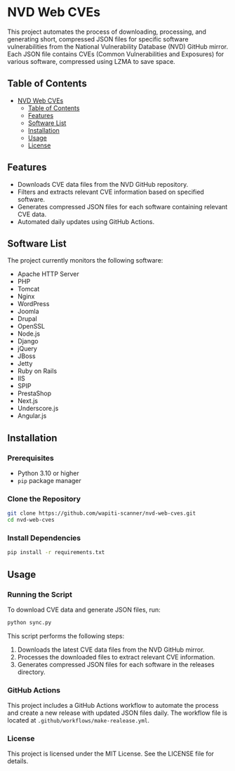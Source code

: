 # NVD Web CVEs

This project automates the process of downloading, processing, and generating short, compressed JSON files for specific software vulnerabilities from the National Vulnerability Database (NVD) GitHub mirror. Each JSON file contains CVEs (Common Vulnerabilities and Exposures) for various software, compressed using LZMA to save space.

## Table of Contents

- [NVD Web CVEs](#nvd-web-cves)
  - [Table of Contents](#table-of-contents)
  - [Features](#features)
  - [Software List](#software-list)
  - [Installation](#installation)
  - [Usage](#usage)
  - [License](#license)

## Features

- Downloads CVE data files from the NVD GitHub repository.
- Filters and extracts relevant CVE information based on specified software.
- Generates compressed JSON files for each software containing relevant CVE data.
- Automated daily updates using GitHub Actions.

## Software List

The project currently monitors the following software:

- Apache HTTP Server
- PHP
- Tomcat
- Nginx
- WordPress
- Joomla
- Drupal
- OpenSSL
- Node.js
- Django
- jQuery
- JBoss
- Jetty
- Ruby on Rails
- IIS
- SPIP
- PrestaShop
- Next.js
- Underscore.js
- Angular.js

## Installation

### Prerequisites

- Python 3.10 or higher
- `pip` package manager

### Clone the Repository

```bash
git clone https://github.com/wapiti-scanner/nvd-web-cves.git
cd nvd-web-cves
```

### Install Dependencies

```bash
pip install -r requirements.txt
```

## Usage

### Running the Script

To download CVE data and generate JSON files, run:

```bash
python sync.py
```

This script performs the following steps:

1. Downloads the latest CVE data files from the NVD GitHub mirror.
2. Processes the downloaded files to extract relevant CVE information.
3. Generates compressed JSON files for each software in the releases directory.

### GitHub Actions

This project includes a GitHub Actions workflow to automate the process and create a new release with updated JSON files daily. The workflow file is located at `.github/workflows/make-realease.yml`.

### License

This project is licensed under the MIT License. See the LICENSE file for details.
